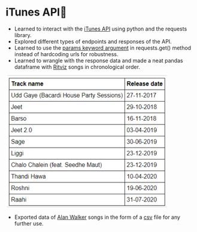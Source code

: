 # iTunes API🎸

- Learned to interact with the [iTunes API](https://affiliate.itunes.apple.com/resources/documentation/itunes-store-web-service-search-api/) using python and the requests library.
- Explored different types of endpoints and responses of the API.
- Learned to use the [params keyword argument](https://requests.readthedocs.io/en/master/user/quickstart/#passing-parameters-in-urls) in requests.get() method instead of hardcoding urls for robustness.
- Learned to wrangle with the response data and made a neat pandas dataframe with [Ritviz](https://music.apple.com/in/artist/ritviz/1130337733) songs in chronological order.

![Ritviz songs](https://github.com/Prajwalsrinvas/web-scraping-projects/blob/main/12.%20API%20Projects/2.iTunes%20API/ritviz%20songs.png)

- Exported data of [Alan Walker](https://music.apple.com/us/artist/alan-walker/1062085272) songs in the form of a [csv](https://github.com/Prajwalsrinvas/web-scraping-projects/blob/main/12.%20API%20Projects/2.iTunes%20API/alan_walker_songs.csv) file for any further use.
